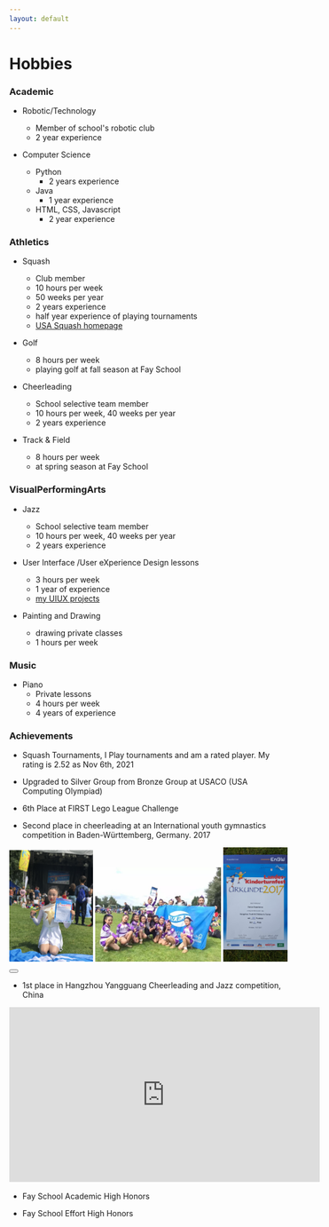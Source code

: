 ```yaml
---
layout: default
---
```


# Hobbies

### Academic 
- Robotic/Technology
  - Member of school's robotic club
  - 2 year experience

- Computer Science
  - Python
    - 2 years experience
  - Java
    - 1 year experience
  - HTML, CSS, Javascript
    - 2 year experience

### Athletics 
- Squash
  - Club member
  - 10 hours per week
  - 50 weeks per year
  - 2 years experience
  - half year experience of playing tournaments
  - [USA Squash homepage](https://clublocker.com/users/381350/home)

 
- Golf
  - 8 hours per week
  - playing golf at fall season at Fay School

- Cheerleading 
  - School selective team member
  - 10 hours per week, 40 weeks per year 
  - 2 years experience

- Track & Field
  - 8 hours per week
  - at spring season at Fay School


### VisualPerformingArts
- Jazz
  - School selective team member
  - 10 hours per week, 40 weeks per year
  - 2 years experience

- User Interface /User eXperience Design lessons
  - 3 hours per week
  - 1 year of experience
  - [my UIUX projects](/projects/uiux_design.html)

- Painting and Drawing
  - drawing private classes 
  - 1 hours per week

### Music 
- Piano 
  - Private lessons
  - 4 hours per week
  - 4 years of experience



### Achievements
- Squash Tournaments, I Play tournaments and am a rated player. My rating is 2.52 as Nov 6th, 2021

- Upgraded to Silver Group from Bronze Group at USACO (USA Computing Olympiad)

- 6th Place at FIRST Lego League Challenge 

- Second place in cheerleading at an International youth gymnastics competition in Baden-Württemberg, Germany. 2017

<div class="expandable-container" data-init-height="600px">
    <img src="/images/grace-cheerleading.jpeg" width="30%">
    <img src="/images/grace-cheerleading-group.jpeg" width="45%">
    <img src="/images/grace-cheerleading-cert.jpeg" width="23%">
    <button class="expander"/>
</div>



- 1st place in Hangzhou Yangguang Cheerleading and Jazz competition, China
<iframe width="560" height="315" src="https://www.youtube.com/embed/aCzi32CnJJY" title="YouTube video player" frameborder="0" allow="accelerometer; autoplay; clipboard-write; encrypted-media; gyroscope; picture-in-picture" allowfullscreen></iframe>

- Fay School Academic High Honors

- Fay School Effort High Honors

  
